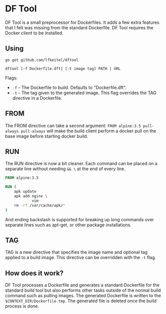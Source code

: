 # DF Tool

DF Tool is a small preprocessor for Dockerfiles. It adds a few extra features that I felt was missing from
the standard Dockerfile. DF Tool requires the Docker client to be installed.

## Using

`go get github.com/lfkeitel/dftool`

`dftool [-f Dockerfile.dft] [-t image tag] PATH | URL`

Flags:

- `-f` - The Dockerfile to build. Defaults to "Dockerfile.dft".
- `-t` - The tag given to the generated image. This flag overrides the TAG directive in a Dockerfile.

## FROM

The FROM directive can take a second argument: `FROM alpine:3.5 pull-always`.
`pull-always` will make the build client perform a docker pull on the base image before
starting docker build.

## RUN

The RUN directive is now a bit cleaner. Each command can be placed on a separate line without
needing `&& \` at the end of every line.

```Dockerfile
FROM alpine:3.5

RUN (
    apk update
    apk add nginx \
            vim
    rm -rf /var/cache/apk/*
)
```

And ending backslash is supported for breaking up long commands over separate lines such as apt-get,
or other package installations.

## TAG

TAG is a new directive that specifies the image name and optional tag applied to a build image.
This directive can be overridden with the `-t` flag.

## How does it work?

DF Tool processes a Dockerfile and generates a standard Dockerfile for the standard build tool
but also performs other tasks outside of the normal build command such as pulling images. The
generated Dockerfile is written to the `$CONTEXT_DIR/Dockerfile.tmp`. The generated file is deleted
once the build process is done.